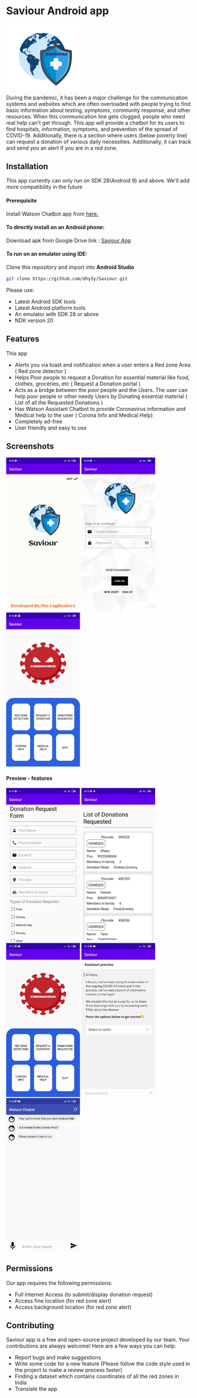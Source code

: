 # Saviour Android app

<img src="./logo.webp" width="200">

During the pandemic, it has been a major challenge for the communication systems and websites which are often overloaded with people trying to find basic information about testing, symptoms, community response, and other resources. When this communication line gets clogged, people who need real help can't get through. This app will provide a chatbot for its users to find hospitals, information, symptoms, and prevention of the spread of COVID-19. Additionally, there is a section where users (below poverty line) can request a donation of various daily necessities. Additionally, it can track and send you an alert if you are in a red zone.

## Installation
This app currently can only run on SDK 28(Android 9) and above. We'll add more compatibility in the future
#### Prerequisite
Install Watson Chatbot app from <a href="https://drive.google.com/file/d/1Y1z6gnO7PNHxqU1eNRwS4fI9Q4Bu75Q6/view?usp=sharing">here.</a>

#### To directly install on an Android phone:
Download apk from Google Drive link : 
<a href="https://drive.google.com/file/d/1JORfBi1Yl74sKOnw9c5pnnMcaq_hrbkx/view?usp=sharing">Saviour App</a>

#### To run on an emulator using IDE:
Clone this repository and import into **Android Studio**
```bash
git clone https://github.com/dhy3y/Saviour.git
```
Please use:
- Latest Android SDK tools
- Latest Android platform tools
- An emulator with SDK 28 or above
- NDK version 20


## Features
This app
- Alerts you via toast and notification when a user enters a Red zone Area ( Red zone detector )
- Helps Poor people to request a Donation for essential material like food, clothes, groceries, etc ( Request a Donation portal )
- Acts as a bridge between the poor people and the Users.  The user can help poor people or other needy Users by Donating essential material ( List of all the Requested Donations )
- Has Watson Assistant Chatbot to provide Coronavirus information and Medical help to the user ( Corona Info and Medical Help)
- Completely ad-free
- User friendly and easy to use


## Screenshots
<img src="./forReadMe/Mainsc.jpg" width="200"> <img src="./forReadMe/Loginsc.jpg" width="200"> <img src="./forReadMe/Homesc.jpg" width="200">
#### Preview - features
<img src="./forReadMe/Donreq.jpg" width="200"> <img src="./forReadMe/Listdon.jpg" width="200">
<br><img src="./forReadMe/redzone.gif" width="200">  <img src="./forReadMe/watsoninfo.gif" width="200">  <img src="./forReadMe/watsonmed.gif" width="200">


## Permissions
Our app requires the following permissions:
- Full Internet Access (to submit/display donation request)
- Access fine location (for red zone alert)
- Access background location (for red zone alert)

## Contributing
Saviour app is a free and open-source project developed by our team. Your contributions are always welcome!
Here are a few ways you can help:
- Report bugs and make suggestions
- Write some code for a new feature (Please follow the code style used in the project to make a review process faster)
- Finding a dataset which contains coordinates of all the red zones in India
- Translate the app
